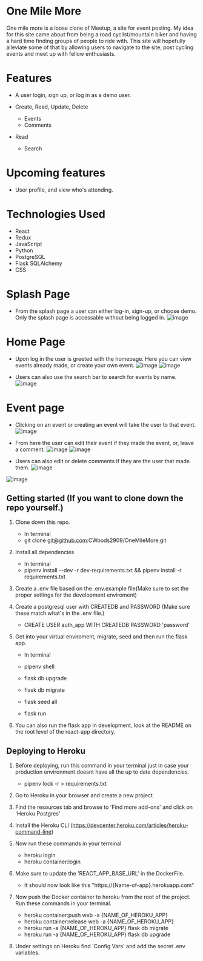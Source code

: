 # One Mile More

One mile more is a loose clone of Meetup, a site for event posting. My idea for this site came about from being a road cyclist/mountain biker and having a hard time finding groups of people to ride with. This site will hopefully alleviate some of that by allowing users to navigate to the site, post cycling events and meet up with fellow enthusiasts.

# Features

- A user login, sign up, or log in as a demo user.
- Create, Read, Update, Delete
  - Events
  - Comments
 
- Read
  - Search

# Upcoming features

- User profile, and view who's attending.

# Technologies Used

- React
- Redux
- JavaScript
- Python
- PostgreSQL
- Flask SQLAlchemy
- CSS

# Splash Page

- From the splash page a user can either log-in, sign-up, or choose demo. Only the splash page is accessable without being logged in.
  ![image](https://user-images.githubusercontent.com/83300311/163842855-87c9a1ec-0134-4869-907b-229f7894e60c.png)

# Home Page

- Upon log in the user is greeted with the homepage. Here you can view events already made, or create your own event.
  ![image](https://user-images.githubusercontent.com/83300311/163842965-05915f50-f638-45cd-9c12-cc7a31ede642.png)
  ![image](https://user-images.githubusercontent.com/83300311/163843002-417431aa-64bc-4a2e-8492-1658d78dc309.png)
  
- Users can also use the search bar to search for events by name.
  ![image](https://user-images.githubusercontent.com/83300311/163843603-3397f1dd-a625-424b-8239-3573bfaf62f5.png)


# Event page

- Clicking on an event or creating an event will take the user to that event.
  ![image](https://user-images.githubusercontent.com/83300311/163843136-93a96d41-c4cc-4580-a9da-2f25c7ea71aa.png)

- From here the user can edit their event if they made the event, or, leave a comment.
  ![image](https://user-images.githubusercontent.com/83300311/163843198-9aab207b-3470-4b9f-9235-ea8c0fca8209.png)
  ![image](https://user-images.githubusercontent.com/83300311/163843245-83f3b658-bb7d-4f9d-b401-4d0b127e8c05.png)

* Users can also edit or delete comments if they are the user that made them.
![image](https://user-images.githubusercontent.com/83300311/163843375-2008ebe3-e3b9-4e76-b762-dce6a6370880.png)

![image](https://user-images.githubusercontent.com/83300311/163843450-81058ae8-c79f-4416-a9e8-5ba8321be7d5.png)

## Getting started (If you want to clone down the repo yourself.)

1. Clone down this repo.

   - In terminal
   - git clone git@github.com:CWoods2909/OneMileMore.git

2. Install all dependencies

   - In terminal
   - pipenv install --dev -r dev-requirements.txt && pipenv install -r requirements.txt

3. Create a .env file based on the .env.example file(Make sure to set the proper settings for the development enviroment)

4. Create a postgresql user with CREATEDB and PASSWORD (Make sure these match what's in the .env file.)

   - CREATE USER auth_app WITH CREATEDB PASSWORD 'password'

5. Get into your virtual enviroment, migrate, seed and then run the flask app.

   - In terminal

   - pipenv shell
   - flask db upgrade
   - flask db migrate
   - flask seed all
   - flask run

6. You can also run the flask app in development, look at the README on the root level of the react-app directory.

## Deploying to Heroku

1. Before deploying, run this command in your terminal just in case your production environment doesnt have all the up to date dependencies.

   - pipenv lock -r > requirements.txt

2. Go to Heroku in your browser and create a new project
3. Find the resources tab and browse to 'Find more add-ons' and click on 'Heroku Postgres'
4. Install the Heroku CLI (https://devcenter.heroku.com/articles/heroku-command-line)
5. Now run these commands in your terminal

   - heroku login
   - heroku container:login

6. Make sure to update the 'REACT_APP_BASE_URL' in the DockerFile.

   - It should now look like this "https://{Name-of-app}.herokuapp.com"

7. Now push the Docker container to heroku from the root of the project. Run these commands in your terminal.

   - heroku container:push web -a {NAME_OF_HEROKU_APP}
   - heroku container:release web -a {NAME_OF_HEROKU_APP}
   - heroku run -a {NAME_OF_HEROKU_APP} flask db migrate
   - heroku run -a {NAME_OF_HEROKU_APP} flask db upgrade

8. Under settings on Heroku find 'Config Vars' and add the secret .env variables.
